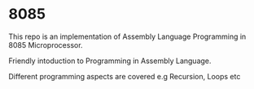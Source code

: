 # 8085
This repo is an implementation of Assembly Language Programming in 8085 Microprocessor.

Friendly intoduction to Programming in Assembly Language.

Different programming aspects are covered e.g Recursion, Loops etc 

